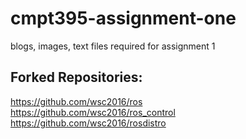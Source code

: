 # cmpt395-assignment-one
blogs, images, text files required for assignment 1

## Forked Repositories:      

https://github.com/wsc2016/ros      
https://github.com/wsc2016/ros_control       
https://github.com/wsc2016/rosdistro       
